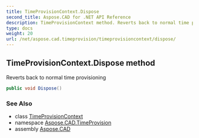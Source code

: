 ```yaml
---
title: TimeProvisionContext.Dispose
second_title: Aspose.CAD for .NET API Reference
description: TimeProvisionContext method. Reverts back to normal time provisioning
type: docs
weight: 20
url: /net/aspose.cad.timeprovision/timeprovisioncontext/dispose/
---
```

## TimeProvisionContext.Dispose method

Reverts back to normal time provisioning

```csharp
public void Dispose()
```

### See Also

* class [TimeProvisionContext](../)
* namespace [Aspose.CAD.TimeProvision](../../../aspose.cad.timeprovision/)
* assembly [Aspose.CAD](../../../)


